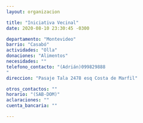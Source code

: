 ```yaml
---
layout: organizacion

title: "Iniciativa Vecinal"
date: 2020-08-10 23:30:45 -0300

departamento: "Montevideo"
barrio: "Casabó"
actividades: "Olla"
donaciones: "Alimentos"
necesidades: ""
telefono_contacto: "(Adrián)099829888
"
direccion: "Pasaje Tala 2478 esq Costa de Marfil"

otros_contactos: ""
horario: "(SAB-DOM)"
aclaraciones: ""
cuenta_bancaria: ""

---
```

